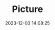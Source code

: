 ---
weight: 1
images:
- /images/edited/134.jpeg
title: Picture
date: 2023-12-03 14:08:25
tags: [luminarneo,work,ilce7m3]
---